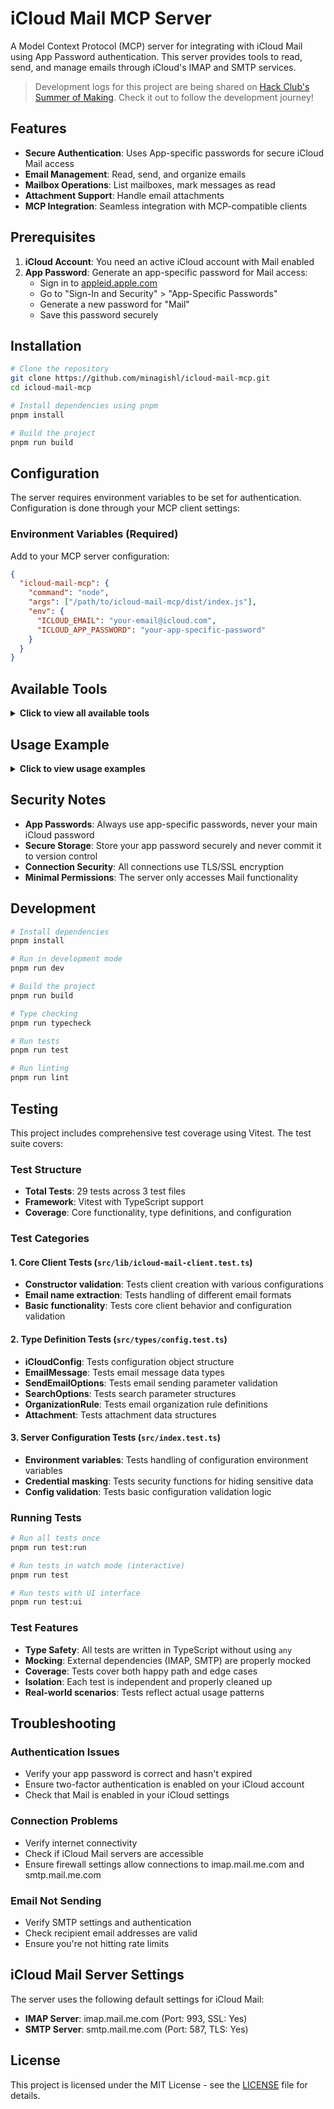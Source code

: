 # iCloud Mail MCP Server

A Model Context Protocol (MCP) server for integrating with iCloud Mail using App Password authentication. This server provides tools to read, send, and manage emails through iCloud's IMAP and SMTP services.

> Development logs for this project are being shared on [Hack Club's Summer of Making](https://summer.hackclub.com/projects/7559). Check it out to follow the development journey!

## Features

- **Secure Authentication**: Uses App-specific passwords for secure iCloud Mail access
- **Email Management**: Read, send, and organize emails
- **Mailbox Operations**: List mailboxes, mark messages as read
- **Attachment Support**: Handle email attachments
- **MCP Integration**: Seamless integration with MCP-compatible clients

## Prerequisites

1. **iCloud Account**: You need an active iCloud account with Mail enabled
2. **App Password**: Generate an app-specific password for Mail access:
   - Sign in to [appleid.apple.com](https://appleid.apple.com)
   - Go to "Sign-In and Security" > "App-Specific Passwords"
   - Generate a new password for "Mail"
   - Save this password securely

## Installation

```bash
# Clone the repository
git clone https://github.com/minagishl/icloud-mail-mcp.git
cd icloud-mail-mcp

# Install dependencies using pnpm
pnpm install

# Build the project
pnpm run build
```

## Configuration

The server requires environment variables to be set for authentication. Configuration is done through your MCP client settings:

### Environment Variables (Required)

Add to your MCP server configuration:

```json
{
  "icloud-mail-mcp": {
    "command": "node",
    "args": ["/path/to/icloud-mail-mcp/dist/index.js"],
    "env": {
      "ICLOUD_EMAIL": "your-email@icloud.com",
      "ICLOUD_APP_PASSWORD": "your-app-specific-password"
    }
  }
}
```

## Available Tools

<details>
<summary><strong>Click to view all available tools</strong></summary>

### Email Operations

#### `get_messages`

Retrieve email messages from a specified mailbox.

**Parameters:**

- `mailbox` (string, optional): Mailbox name (default: "INBOX")
- `limit` (number, optional): Maximum number of messages to retrieve (default: 10)
- `unreadOnly` (boolean, optional): Retrieve only unread messages (default: false)

#### `send_email`

Send an email through iCloud Mail.

**Parameters:**

- `to` (string or array, required): Recipient email address(es)
- `subject` (string, required): Email subject
- `text` (string, optional): Plain text email body
- `html` (string, optional): HTML email body

#### `mark_as_read`

Mark email messages as read.

**Parameters:**

- `messageIds` (array, required): Array of message IDs to mark as read
- `mailbox` (string, optional): Mailbox name (default: "INBOX")

#### `move_messages`

Move messages between mailboxes.

**Parameters:**

- `messageIds` (array, required): Array of message IDs to move
- `sourceMailbox` (string, required): Source mailbox name
- `destinationMailbox` (string, required): Destination mailbox name

#### `search_messages`

Search for messages using various criteria.

**Parameters:**

- `query` (string, optional): Search query text (searches in subject, from, body)
- `mailbox` (string, optional): Mailbox name (default: "INBOX")
- `limit` (number, optional): Maximum number of messages to retrieve (default: 10)
- `dateFrom` (string, optional): Start date for search (YYYY-MM-DD format)
- `dateTo` (string, optional): End date for search (YYYY-MM-DD format)
- `fromEmail` (string, optional): Filter by sender email address
- `unreadOnly` (boolean, optional): Search only unread messages (default: false)

#### `delete_messages`

Delete messages from a mailbox.

**Parameters:**

- `messageIds` (array, required): Array of message IDs to delete
- `mailbox` (string, optional): Mailbox name (default: "INBOX")

#### `set_flags`

Set flags on messages (read, unread, flagged, etc.).

**Parameters:**

- `messageIds` (array, required): Array of message IDs to set flags on
- `flags` (array, required): Array of flags to set (e.g., ["\\Seen", "\\Flagged"])
- `mailbox` (string, optional): Mailbox name (default: "INBOX")
- `action` (string, optional): Whether to "add" or "remove" the flags (default: "add")

#### `download_attachment`

Download an attachment from a specific message.

**Parameters:**

- `messageId` (string, required): Message ID containing the attachment
- `attachmentIndex` (number, optional): Index of the attachment to download (0-based, default: 0)
- `mailbox` (string, optional): Mailbox name (default: "INBOX")

#### `auto_organize`

Automatically organize emails based on rules (sender, subject keywords, etc.).

**Parameters:**

- `rules` (array, required): Array of organization rules with conditions and actions
- `sourceMailbox` (string, optional): Source mailbox to organize (default: "INBOX")
- `dryRun` (boolean, optional): If true, only shows what would be organized without moving emails (default: false)

**Rule Structure:**

```json
{
  "name": "Rule name",
  "condition": {
    "fromContains": "sender keyword",
    "subjectContains": "subject keyword"
  },
  "action": {
    "moveToMailbox": "destination folder"
  }
}
```

### Mailbox Management

#### `get_mailboxes`

List all available mailboxes in your iCloud Mail account.

**Parameters:** None

#### `create_mailbox`

Create a new mailbox (folder) in your iCloud Mail account.

**Parameters:**

- `name` (string, required): Name of the mailbox to create

#### `delete_mailbox`

Delete an existing mailbox (folder) from your iCloud Mail account.

**Parameters:**

- `name` (string, required): Name of the mailbox to delete

**Safety Features:**

- Prevents deletion of system mailboxes (INBOX, Sent, Trash, Drafts, Junk)
- Validates mailbox name input
- Provides detailed error messages for common issues

### System Tools

#### `test_connection`

Test the email server connection to verify IMAP and SMTP connectivity.

**Parameters:** None

#### `check_config`

Check if environment variables are properly configured and show connection status.

**Parameters:** None

</details>

## Usage Example

<details>
<summary><strong>Click to view usage examples</strong></summary>

### Getting Started

**Start the MCP server:**

```bash
# With environment variables (recommended)
ICLOUD_EMAIL="your-email@icloud.com" ICLOUD_APP_PASSWORD="your-app-password" pnpm run start

# Or start normally and configure manually
pnpm run start
```

### Email Operations

**Get recent messages:**

```json
{
  "tool": "get_messages",
  "arguments": {
    "limit": 5,
    "unreadOnly": true
  }
}
```

**Send an email:**

```json
{
  "tool": "send_email",
  "arguments": {
    "to": "recipient@example.com",
    "subject": "Hello from MCP",
    "text": "This email was sent using the iCloud Mail MCP server!"
  }
}
```

**Move messages between mailboxes:**

```json
{
  "tool": "move_messages",
  "arguments": {
    "messageIds": ["message-id-1", "message-id-2"],
    "sourceMailbox": "INBOX",
    "destinationMailbox": "My Custom Folder"
  }
}
```

### Mailbox Management

**Create a new mailbox:**

```json
{
  "tool": "create_mailbox",
  "arguments": {
    "name": "My Custom Folder"
  }
}
```

**Delete a mailbox:**

```json
{
  "tool": "delete_mailbox",
  "arguments": {
    "name": "My Custom Folder"
  }
}
```

### System Tools

**Test connection:**

```json
{
  "tool": "test_connection",
  "arguments": {}
}
```

**Check configuration:**

```json
{
  "tool": "check_config",
  "arguments": {}
}
```

</details>

## Security Notes

- **App Passwords**: Always use app-specific passwords, never your main iCloud password
- **Secure Storage**: Store your app password securely and never commit it to version control
- **Connection Security**: All connections use TLS/SSL encryption
- **Minimal Permissions**: The server only accesses Mail functionality

## Development

```bash
# Install dependencies
pnpm install

# Run in development mode
pnpm run dev

# Build the project
pnpm run build

# Type checking
pnpm run typecheck

# Run tests
pnpm run test

# Run linting
pnpm run lint
```

## Testing

This project includes comprehensive test coverage using Vitest. The test suite covers:

### Test Structure

- **Total Tests**: 29 tests across 3 test files
- **Framework**: Vitest with TypeScript support
- **Coverage**: Core functionality, type definitions, and configuration

### Test Categories

#### 1. Core Client Tests (`src/lib/icloud-mail-client.test.ts`)

- **Constructor validation**: Tests client creation with various configurations
- **Email name extraction**: Tests handling of different email formats
- **Basic functionality**: Tests core client behavior and configuration validation

#### 2. Type Definition Tests (`src/types/config.test.ts`)

- **iCloudConfig**: Tests configuration object structure
- **EmailMessage**: Tests email message data types
- **SendEmailOptions**: Tests email sending parameter validation
- **SearchOptions**: Tests search parameter structures
- **OrganizationRule**: Tests email organization rule definitions
- **Attachment**: Tests attachment data structures

#### 3. Server Configuration Tests (`src/index.test.ts`)

- **Environment variables**: Tests handling of configuration environment variables
- **Credential masking**: Tests security functions for hiding sensitive data
- **Config validation**: Tests basic configuration validation logic

### Running Tests

```bash
# Run all tests once
pnpm run test:run

# Run tests in watch mode (interactive)
pnpm run test

# Run tests with UI interface
pnpm run test:ui
```

### Test Features

- **Type Safety**: All tests are written in TypeScript without using `any`
- **Mocking**: External dependencies (IMAP, SMTP) are properly mocked
- **Coverage**: Tests cover both happy path and edge cases
- **Isolation**: Each test is independent and properly cleaned up
- **Real-world scenarios**: Tests reflect actual usage patterns

## Troubleshooting

### Authentication Issues

- Verify your app password is correct and hasn't expired
- Ensure two-factor authentication is enabled on your iCloud account
- Check that Mail is enabled in your iCloud settings

### Connection Problems

- Verify internet connectivity
- Check if iCloud Mail servers are accessible
- Ensure firewall settings allow connections to imap.mail.me.com and smtp.mail.me.com

### Email Not Sending

- Verify SMTP settings and authentication
- Check recipient email addresses are valid
- Ensure you're not hitting rate limits

## iCloud Mail Server Settings

The server uses the following default settings for iCloud Mail:

- **IMAP Server**: imap.mail.me.com (Port: 993, SSL: Yes)
- **SMTP Server**: smtp.mail.me.com (Port: 587, TLS: Yes)

## License

This project is licensed under the MIT License - see the [LICENSE](LICENSE) file for details.
